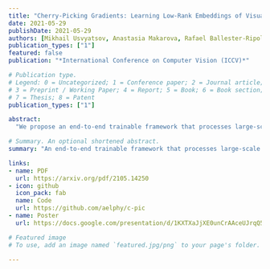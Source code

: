 ```yaml
---
title: "Cherry-Picking Gradients: Learning Low-Rank Embeddings of Visual Data via Differentiable Cross-Approximation"
date: 2021-05-29
publishDate: 2021-05-29
authors: [Mikhail Usvyatsov, Anastasia Makarova, Rafael Ballester-Ripoll, Maxim Rakhuba, Andreas Krause, Konrad Schindler]
publication_types: ["1"]
featured: false
publication: "*International Conference on Computer Vision (ICCV)*"

# Publication type.
# Legend: 0 = Uncategorized; 1 = Conference paper; 2 = Journal article;
# 3 = Preprint / Working Paper; 4 = Report; 5 = Book; 6 = Book section;
# 7 = Thesis; 8 = Patent
publication_types: ["1"]

abstract:
  "We propose an end-to-end trainable framework that processes large-scale visual data tensors by looking at a fraction of their entries only. Our method combines a neural network encoder with a tensor train decomposition to learn a low-rank latent encoding, coupled with cross-approximation (CA) to learn the representation through a subset of the original samples. CA is an adaptive sampling algorithm that is native to tensor decompositions and avoids working with the full high-resolution data explicitly. Instead, it actively selects local representative samples that we fetch out-of-core and on-demand. The required number of samples grows only logarithmically with the size of the input. Our implicit representation of the tensor in the network enables processing large grids that could not be otherwise tractable in their uncompressed form. The proposed approach is particularly useful for large-scale multidimensional grid data (e.g., 3D tomography), and for tasks that require context over a large receptive field (e.g., predicting the medical condition of entire organs). The code will be available at https://github.com/aelphy/c-pic"

# Summary. An optional shortened abstract.
summary: "An end-to-end trainable framework that processes large-scale visual data tensors by looking at a fraction of their entries only"

links:
- name: PDF
  url: https://arxiv.org/pdf/2105.14250
- icon: github
  icon_pack: fab
  name: Code
  url: https://github.com/aelphy/c-pic
- name: Poster
  url: https://docs.google.com/presentation/d/1KXTXaJjXE0unCrAAceUJrqQ5384uG1RKpC6YwLuT4hs/edit?usp=sharing

# Featured image
# To use, add an image named `featured.jpg/png` to your page's folder.

---
```


